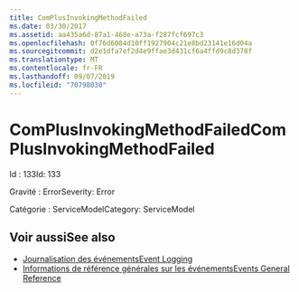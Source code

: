 ```yaml
---
title: ComPlusInvokingMethodFailed
ms.date: 03/30/2017
ms.assetid: aa435a6d-87a1-468e-a73a-f287fcf697c3
ms.openlocfilehash: 0f76d6084d10ff1927904c21e8bd23141e16d04a
ms.sourcegitcommit: d2e1dfa7ef2d4e9ffae3d431cf6a4ffd9c8d378f
ms.translationtype: MT
ms.contentlocale: fr-FR
ms.lasthandoff: 09/07/2019
ms.locfileid: "70798030"
---
```

# <a name="complusinvokingmethodfailed"></a><span data-ttu-id="6a9a3-102">ComPlusInvokingMethodFailed</span><span class="sxs-lookup"><span data-stu-id="6a9a3-102">ComPlusInvokingMethodFailed</span></span>
<span data-ttu-id="6a9a3-103">Id : 133</span><span class="sxs-lookup"><span data-stu-id="6a9a3-103">Id: 133</span></span>  
  
 <span data-ttu-id="6a9a3-104">Gravité : Error</span><span class="sxs-lookup"><span data-stu-id="6a9a3-104">Severity: Error</span></span>  
  
 <span data-ttu-id="6a9a3-105">Catégorie : ServiceModel</span><span class="sxs-lookup"><span data-stu-id="6a9a3-105">Category: ServiceModel</span></span>  
  
## <a name="see-also"></a><span data-ttu-id="6a9a3-106">Voir aussi</span><span class="sxs-lookup"><span data-stu-id="6a9a3-106">See also</span></span>

- [<span data-ttu-id="6a9a3-107">Journalisation des événements</span><span class="sxs-lookup"><span data-stu-id="6a9a3-107">Event Logging</span></span>](index.md)
- [<span data-ttu-id="6a9a3-108">Informations de référence générales sur les événements</span><span class="sxs-lookup"><span data-stu-id="6a9a3-108">Events General Reference</span></span>](events-general-reference.md)
